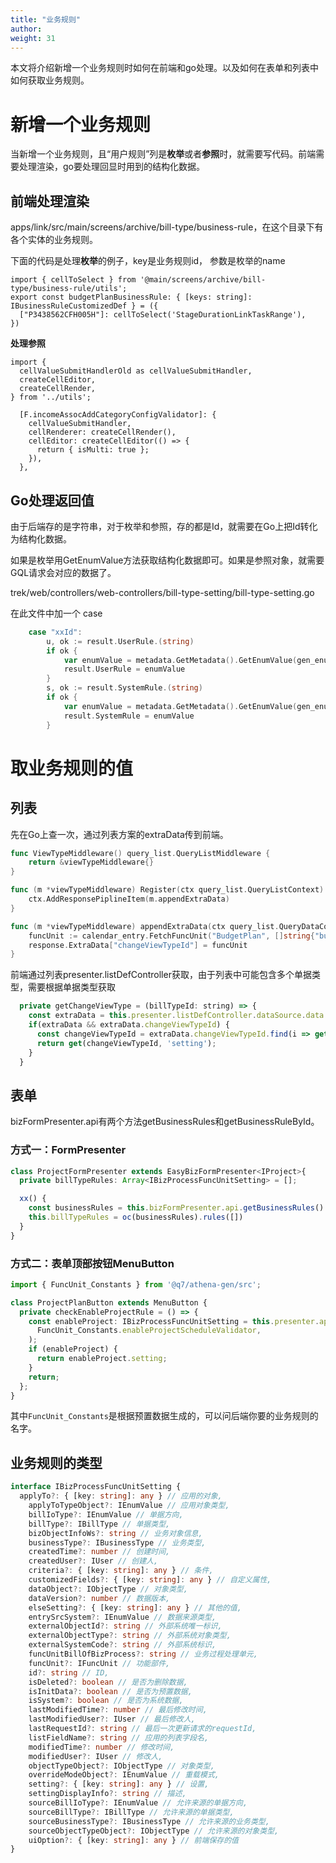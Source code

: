 ```yaml
---
title: "业务规则"
author: 
weight: 31
---
```

本文将介绍新增一个业务规则时如何在前端和go处理。以及如何在表单和列表中如何获取业务规则。

# 新增一个业务规则
当新增一个业务规则，且“用户规则”列是**枚举**或者**参照**时，就需要写代码。前端需要处理渲染，go要处理回显时用到的结构化数据。

## 前端处理渲染

apps/link/src/main/screens/archive/bill-type/business-rule，在这个目录下有各个实体的业务规则。

下面的代码是处理**枚举**的例子，key是业务规则id， 参数是枚举的name
```tsx
import { cellToSelect } from '@main/screens/archive/bill-type/business-rule/utils';
export const budgetPlanBusinessRule: { [keys: string]: IBusinessRuleCustomizedDef } = ({
  ["P3438562CFH005H"]: cellToSelect('StageDurationLinkTaskRange'),
})
```
**处理参照**
```tsx
import {
  cellValueSubmitHandlerOld as cellValueSubmitHandler,
  createCellEditor,
  createCellRender,
} from '../utils';

  [F.incomeAssocAddCategoryConfigValidator]: {
    cellValueSubmitHandler,
    cellRenderer: createCellRender(),
    cellEditor: createCellEditor(() => {
      return { isMulti: true };
    }),
  },
```


## Go处理返回值

由于后端存的是字符串，对于枚举和参照，存的都是Id，就需要在Go上把Id转化为结构化数据。

如果是枚举用GetEnumValue方法获取结构化数据即可。如果是参照对象，就需要GQL请求会对应的数据了。

trek/web/controllers/web-controllers/bill-type-setting/bill-type-setting.go

在此文件中加一个 case
```go
	case "xxId":
		u, ok := result.UserRule.(string)
		if ok {
			var enumValue = metadata.GetMetadata().GetEnumValue(gen_enums.ENUM_ChangeViewType, u)
			result.UserRule = enumValue
		}
		s, ok := result.SystemRule.(string)
		if ok {
			var enumValue = metadata.GetMetadata().GetEnumValue(gen_enums.ENUM_ChangeViewType, s)
			result.SystemRule = enumValue
		}
```

# 取业务规则的值

## 列表

先在Go上查一次，通过列表方案的extraData传到前端。

```go
func ViewTypeMiddleware() query_list.QueryListMiddleware {
	return &viewTypeMiddleware{}
}

func (m *viewTypeMiddleware) Register(ctx query_list.QueryListContext) {
	ctx.AddResponsePiplineItem(m.appendExtraData)
}

func (m *viewTypeMiddleware) appendExtraData(ctx query_list.QueryDataContext, response *query_list.QueryResponse) {
	funcUnit := calendar_entry.FetchFuncUnit("BudgetPlan", []string{"budgetPlanViewTypeProcessor"}, ctx.GetContext())
	response.ExtraData["changeViewTypeId"] = funcUnit
}
```

前端通过列表presenter.listDefController获取，由于列表中可能包含多个单据类型，需要根据单据类型获取

```js
  private getChangeViewType = (billTypeId: string) => {
    const extraData = this.presenter.listDefController.dataSource.data.extraData
    if(extraData && extraData.changeViewTypeId) {
      const changeViewTypeId = extraData.changeViewTypeId.find(i => get(i, 'billType.id') === billTypeId)
      return get(changeViewTypeId, 'setting');
    }
  }
```


## 表单

bizFormPresenter.api有两个方法getBusinessRules和getBusinessRuleById。

### 方式一：FormPresenter
```ts
class ProjectFormPresenter extends EasyBizFormPresenter<IProject>{
  private billTypeRules: Array<IBizProcessFuncUnitSetting> = [];

  xx() {
    const businessRules = this.bizFormPresenter.api.getBusinessRules()
    this.billTypeRules = oc(businessRules).rules([])
  }
}
```

### 方式二：表单顶部按钮MenuButton
```ts
import { FuncUnit_Constants } from '@q7/athena-gen/src';

class ProjectPlanButton extends MenuButton {
  private checkEnableProjectRule = () => {
    const enableProject: IBizProcessFuncUnitSetting = this.presenter.api.getBusinessRuleById(
      FuncUnit_Constants.enableProjectScheduleValidator,
    );
    if (enableProject) {
      return enableProject.setting;
    }
    return;
  };
}
```

其中`FuncUnit_Constants`是根据预置数据生成的，可以问后端你要的业务规则的名字。

## 业务规则的类型
```ts
interface IBizProcessFuncUnitSetting {
  applyTo?: { [key: string]: any } // 应用的对象,
	applyToTypeObject?: IEnumValue // 应用对象类型,
	billIoType?: IEnumValue // 单据方向,
	billType?: IBillType // 单据类型,
	bizObjectInfoWs?: string // 业务对象信息,
	businessType?: IBusinessType // 业务类型,
	createdTime?: number // 创建时间,
	createdUser?: IUser // 创建人,
	criteria?: { [key: string]: any } // 条件,
	customizedFields?: { [key: string]: any } // 自定义属性,
	dataObject?: IObjectType // 对象类型,
	dataVersion?: number // 数据版本,
	elseSetting?: { [key: string]: any } // 其他的值,
	entrySrcSystem?: IEnumValue // 数据来源类型,
	externalObjectId?: string // 外部系统唯一标识,
	externalObjectType?: string // 外部系统对象类型,
	externalSystemCode?: string // 外部系统标识,
	funcUnitBillOfBizProcess?: string // 业务过程处理单元,
	funcUnit?: IFuncUnit // 功能部件,
	id?: string // ID,
	isDeleted?: boolean // 是否为删除数据,
	isInitData?: boolean // 是否为预置数据,
	isSystem?: boolean // 是否为系统数据,
	lastModifiedTime?: number // 最后修改时间,
	lastModifiedUser?: IUser // 最后修改人,
	lastRequestId?: string // 最后一次更新请求的requestId,
	listFieldName?: string // 应用的列表字段名,
	modifiedTime?: number // 修改时间,
	modifiedUser?: IUser // 修改人,
	objectTypeObject?: IObjectType // 对象类型,
	overrideModeObject?: IEnumValue // 重载模式,
	setting?: { [key: string]: any } // 设置,
	settingDisplayInfo?: string // 描述,
	sourceBillIoType?: IEnumValue // 允许来源的单据方向,
	sourceBillType?: IBillType // 允许来源的单据类型,
	sourceBusinessType?: IBusinessType // 允许来源的业务类型,
	sourceObjectTypeObject?: IObjectType // 允许来源的对象类型,
	uiOption?: { [key: string]: any } // 前端保存的值
}
```